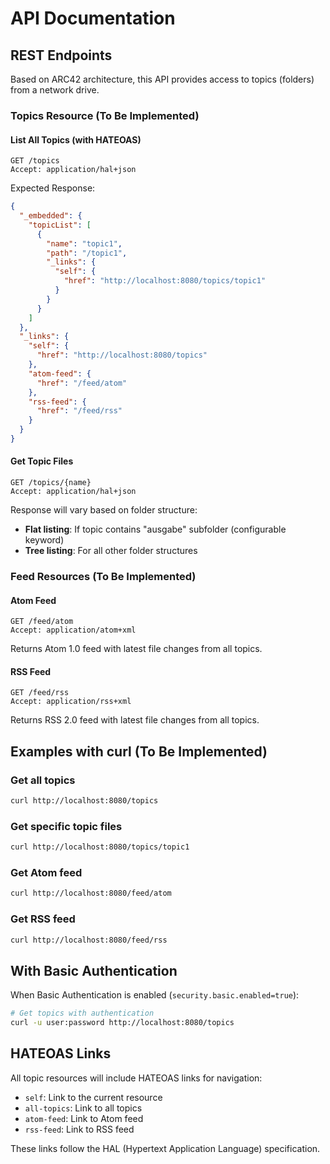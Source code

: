 # API Documentation

## REST Endpoints

Based on ARC42 architecture, this API provides access to topics (folders) from a network drive.

### Topics Resource (To Be Implemented)

#### List All Topics (with HATEOAS)
```http
GET /topics
Accept: application/hal+json
```

Expected Response:
```json
{
  "_embedded": {
    "topicList": [
      {
        "name": "topic1",
        "path": "/topic1",
        "_links": {
          "self": {
            "href": "http://localhost:8080/topics/topic1"
          }
        }
      }
    ]
  },
  "_links": {
    "self": {
      "href": "http://localhost:8080/topics"
    },
    "atom-feed": {
      "href": "/feed/atom"
    },
    "rss-feed": {
      "href": "/feed/rss"
    }
  }
}
```

#### Get Topic Files
```http
GET /topics/{name}
Accept: application/hal+json
```

Response will vary based on folder structure:
- **Flat listing**: If topic contains "ausgabe" subfolder (configurable keyword)
- **Tree listing**: For all other folder structures

### Feed Resources (To Be Implemented)

#### Atom Feed
```http
GET /feed/atom
Accept: application/atom+xml
```

Returns Atom 1.0 feed with latest file changes from all topics.

#### RSS Feed
```http
GET /feed/rss
Accept: application/rss+xml
```

Returns RSS 2.0 feed with latest file changes from all topics.

## Examples with curl (To Be Implemented)

### Get all topics
```bash
curl http://localhost:8080/topics
```

### Get specific topic files
```bash
curl http://localhost:8080/topics/topic1
```

### Get Atom feed
```bash
curl http://localhost:8080/feed/atom
```

### Get RSS feed
```bash
curl http://localhost:8080/feed/rss
```

## With Basic Authentication

When Basic Authentication is enabled (`security.basic.enabled=true`):

```bash
# Get topics with authentication
curl -u user:password http://localhost:8080/topics
```

## HATEOAS Links

All topic resources will include HATEOAS links for navigation:
- `self`: Link to the current resource
- `all-topics`: Link to all topics
- `atom-feed`: Link to Atom feed
- `rss-feed`: Link to RSS feed

These links follow the HAL (Hypertext Application Language) specification.

